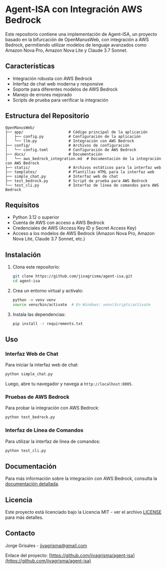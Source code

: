 # Agent-ISA con Integración AWS Bedrock

Este repositorio contiene una implementación de Agent-ISA, un proyecto basado en la bifurcación de OpenManusWeb, con integración a AWS Bedrock, permitiendo utilizar modelos de lenguaje avanzados como Amazon Nova Pro, Amazon Nova Lite y Claude 3.7 Sonnet.

## Características

- Integración robusta con AWS Bedrock
- Interfaz de chat web moderna y responsive
- Soporte para diferentes modelos de AWS Bedrock
- Manejo de errores mejorado
- Scripts de prueba para verificar la integración

## Estructura del Repositorio

```
OpenManusWeb/
├── app/                    # Código principal de la aplicación
│   ├── config.py           # Configuración de la aplicación
│   └── llm.py              # Integración con AWS Bedrock
├── config/                 # Archivos de configuración
│   └── config.toml         # Configuración de AWS Bedrock
├── docs/                   # Documentación
│   └── aws_bedrock_integration.md  # Documentación de la integración con AWS Bedrock
├── static/                 # Archivos estáticos para la interfaz web
├── templates/              # Plantillas HTML para la interfaz web
├── simple_chat.py          # Interfaz web de chat
├── test_bedrock.py         # Script de prueba para AWS Bedrock
└── test_cli.py             # Interfaz de línea de comandos para AWS Bedrock
```

## Requisitos

- Python 3.12 o superior
- Cuenta de AWS con acceso a AWS Bedrock
- Credenciales de AWS (Access Key ID y Secret Access Key)
- Acceso a los modelos de AWS Bedrock (Amazon Nova Pro, Amazon Nova Lite, Claude 3.7 Sonnet, etc.)

## Instalación

1. Clona este repositorio:
   ```bash
   git clone https://github.com/jivagrisma/agent-isa.git
   cd agent-isa
   ```

2. Crea un entorno virtual y actívalo:
   ```bash
   python -m venv venv
   source venv/bin/activate  # En Windows: venv\Scripts\activate
   ```

3. Instala las dependencias:
   ```bash
   pip install -r requirements.txt
   ```

## Uso

### Interfaz Web de Chat

Para iniciar la interfaz web de chat:

```bash
python simple_chat.py
```

Luego, abre tu navegador y navega a `http://localhost:8005`.

### Pruebas de AWS Bedrock

Para probar la integración con AWS Bedrock:

```bash
python test_bedrock.py
```

### Interfaz de Línea de Comandos

Para utilizar la interfaz de línea de comandos:

```bash
python test_cli.py
```

## Documentación

Para más información sobre la integración con AWS Bedrock, consulta la [documentación detallada](docs/aws_bedrock_integration.md).

## Licencia

Este proyecto está licenciado bajo la Licencia MIT - ver el archivo [LICENSE](LICENSE) para más detalles.

## Contacto

Jorge Grisales - jivagrisma@gmail.com

Enlace del proyecto: [https://github.com/jivagrisma/agent-isa](https://github.com/jivagrisma/agent-isa)
